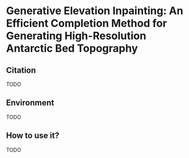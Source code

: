 # Generative Elevation Inpainting: An Efficient Completion Method for Generating High-Resolution Antarctic Bed Topography
## Citation
TODO
## Environment
TODO
## How to use it?
TODO
